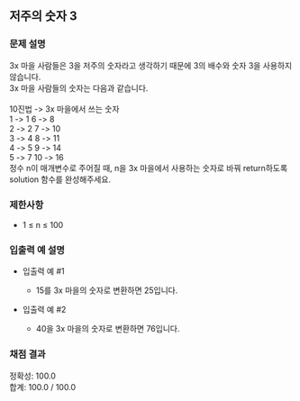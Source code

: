 ## 저주의 숫자 3

### 문제 설명

3x 마을 사람들은 3을 저주의 숫자라고 생각하기 때문에 3의 배수와 숫자 3을 사용하지 않습니다.<br>
3x 마을 사람들의 숫자는 다음과 같습니다.<br>
<br>
10진법 -> 3x 마을에서 쓰는 숫자<br>
1	-> 1	6	-> 8<br>
2	-> 2	7	-> 10<br>
3	-> 4	8	-> 11<br>
4	-> 5	9	-> 14<br>
5	-> 7	10 -> 16<br>
정수 n이 매개변수로 주어질 때, n을 3x 마을에서 사용하는 숫자로 바꿔 return하도록 solution 함수를 완성해주세요.

### 제한사항

* 1 ≤ n ≤ 100

### 입출력 예 설명

* 입출력 예 #1

  - 15를 3x 마을의 숫자로 변환하면 25입니다.

* 입출력 예 #2

  - 40을 3x 마을의 숫자로 변환하면 76입니다.

### 채점 결과

정확성: 100.0<br>
합계: 100.0 / 100.0
